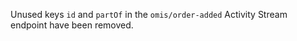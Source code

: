 Unused keys `id` and `partOf` in the `omis/order-added` Activity Stream endpoint have been removed.
